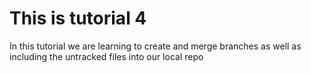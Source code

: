 # This is tutorial 4

In this tutorial we are learning to create and merge branches as well as including the untracked files into our local repo


